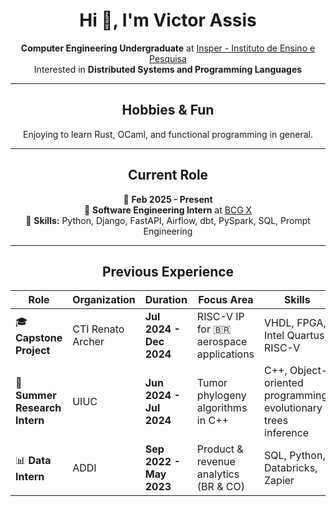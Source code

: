 <div align="center">

# Hi 👋, I'm **Victor Assis**

**Computer Engineering Undergraduate** at [Insper - Instituto de Ensino e Pesquisa](https://www.insper.edu.br/)  
Interested in **Distributed Systems and Programming Languages**

---

## **Hobbies & Fun**  

Enjoying to learn Rust, OCaml, and functional programming in general.

---

## **Current Role**  
📅 **Feb 2025 - Present**  
🔹 **Software Engineering Intern** at [BCG X](https://www.bcg.com/x/)  
🔹 **Skills:** Python, Django, FastAPI, Airflow, dbt, PySpark, SQL, Prompt Engineering

---

## **Previous Experience**

| **Role** | **Organization** | **Duration** | **Focus Area** | **Skills** |
|----------|----------------|--------------|----------------|----------------|
| 🎓 **Capstone Project** | CTI Renato Archer | **Jul 2024 - Dec 2024** | RISC-V IP for 🇧🇷 aerospace applications | VHDL, FPGA, Intel Quartus, RISC-V |
| 🔬 **Summer Research Intern** | UIUC | **Jun 2024 - Jul 2024** | Tumor phylogeny algorithms in C++ | C++, Object-oriented programming, evolutionary trees inference |
| 📊 **Data Intern** | ADDI | **Sep 2022 - May 2023** | Product & revenue analytics (BR & CO) | SQL, Python, Databricks, Zapier |

</div>
